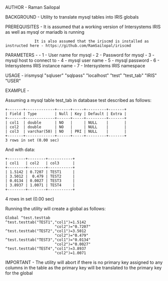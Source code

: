  AUTHOR - Raman Sailopal

 BACKGROUND - Utility to translate mysql tables into IRIS globals

 PREREQUISITES - It is assumed that a working version of Intersystems IRIS as well as mysql or mariadb is running

                 It is also assumed that the iriscmd is installed as instructed here - https://github.com/RamSailopal/iriscmd

 PARAMETERS - 
            - 1 - User name for mysql
            - 2 - Password for mysql
            - 3 - mysql host to connect to
            - 4 - mysql user name
            - 5 - mysql password
            - 6 - Intersystems IRIS instance name
            - 7 - Intersystems IRIS namespace

 USAGE - irismysql "sqluser" "sqlpass" "localhost" "test" "test_tab" "IRIS" "USER"

 EXAMPLE - 

 Assuming a mysql table test_tab in database test described as follows:

    +-------+-------------+------+-----+---------+-------+
    | Field | Type        | Null | Key | Default | Extra |
    +-------+-------------+------+-----+---------+-------+
    | col1  | double      | NO   |     | NULL    |       |
    | col2  | double      | NO   |     | NULL    |       |
    | col3  | varchar(50) | NO   | PRI | NULL    |       |
    +-------+-------------+------+-----+---------+-------+
    3 rows in set (0.00 sec)

 And with data:

    +--------+--------+-----------+
    | col1   | col2   | col3      |
    +--------+--------+-----------+
    | 1.5142 | 0.7207 | TEST1     |
    | 3.5012 |  0.479 | TEST2     |
    | 0.0134 | 0.0027 | TEST3     |
    | 3.8937 | 1.0071 | TEST4     |
    +--------+--------+-----------+
4 rows in set (0.00 sec)

 Running the utility will create a global as follows:

    Global ^test.testtab
    ^test.testtab("TEST1","col1")=1.5142
                          "col2")="0.7207"
    ^test.testtab("TEST2","col1")=3.5012
                          "col2")="0.479"
    ^test.testtab("TEST3","col1")="0.0134"
                          "col2")="0.0027"
    ^test.testtab("TEST4","col1")=3.8937
                          "col2")=1.0071

 IMPORTANT - The utility will abort if there is no primary key assigned to any columns in the table as the primary key will be translated to the primary key for the global
       
